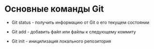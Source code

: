 # Основные команды Git

* Git status - получить информацию от Git о его текущем состоянии


* Git add - добавить файл или файлы к следующему коммиту

* Git init - иницилизация локального репозитория